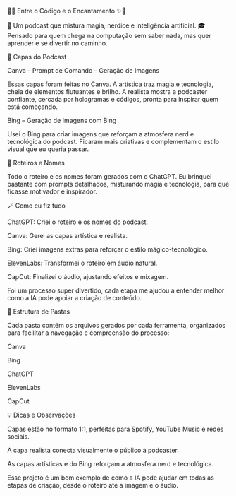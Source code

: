 🌌✨ Entre o Código e o Encantamento ✨🌌

🔮 Um podcast que mistura magia, nerdice e inteligência artificial.
🎓 Pensado para quem chega na computação sem saber nada, mas quer aprender e se divertir no caminho.

🎨 Capas do Podcast

Canva – Prompt de Comando – Geração de Imagens

Essas capas foram feitas no Canva. A artística traz magia e tecnologia, cheia de elementos flutuantes e brilho.
A realista mostra a podcaster confiante, cercada por hologramas e códigos, pronta para inspirar quem está começando.

Bing – Geração de Imagens com Bing

Usei o Bing para criar imagens que reforçam a atmosfera nerd e tecnológica do podcast.
Ficaram mais criativas e complementam o estilo visual que eu queria passar.

🤖 Roteiros e Nomes

Todo o roteiro e os nomes foram gerados com o ChatGPT.
Eu brinquei bastante com prompts detalhados, misturando magia e tecnologia, para que ficasse motivador e inspirador.

🪄 Como eu fiz tudo

ChatGPT: Criei o roteiro e os nomes do podcast.

Canva: Gerei as capas artística e realista.

Bing: Criei imagens extras para reforçar o estilo mágico-tecnológico.

ElevenLabs: Transformei o roteiro em áudio natural.

CapCut: Finalizei o áudio, ajustando efeitos e mixagem.

Foi um processo super divertido, cada etapa me ajudou a entender melhor como a IA pode apoiar a criação de conteúdo.

📁 Estrutura de Pastas

Cada pasta contém os arquivos gerados por cada ferramenta, organizados para facilitar a navegação e compreensão do processo:

Canva

Bing

ChatGPT

ElevenLabs

CapCut

💡 Dicas e Observações

Capas estão no formato 1:1, perfeitas para Spotify, YouTube Music e redes sociais.

A capa realista conecta visualmente o público à podcaster.

As capas artísticas e do Bing reforçam a atmosfera nerd e tecnológica.

Esse projeto é um bom exemplo de como a IA pode ajudar em todas as etapas de criação, desde o roteiro até a imagem e o áudio.
